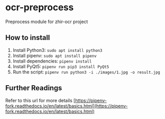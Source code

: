 # ocr-preprocess

Preprocess module for zhir-ocr project

## How to install

1. Install Python3: `sudo apt install python3`
1. Install pipenv: `sudo apt install pipenv`
1. Install dependencies: `pipenv install`
1. Install PyQt5: `pipenv run pip3 install PyQt5`
1. Run the script: `pipenv run python3 -i ./images/1.jpg -o result.jpg`

## Further Readings

Refer to this url for more details [https://pipenv-fork.readthedocs.io/en/latest/basics.html](https://pipenv-fork.readthedocs.io/en/latest/basics.html)

